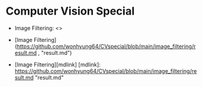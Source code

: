 # Computer Vision Special

* Image Filtering: <>
* [Image Filtering](https://github.com/wonhyung64/CVspecial/blob/main/image_filtering/result.md , "result.md")

* [Image Filtering][mdlink]
[mdlink]: https://github.com/wonhyung64/CVspecial/blob/main/image_filtering/result.md "result.md"
